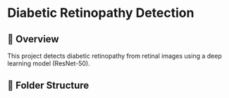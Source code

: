 # Diabetic Retinopathy Detection

## 📝 Overview
This project detects diabetic retinopathy from retinal images using a deep learning model (ResNet-50).

## 📂 Folder Structure

